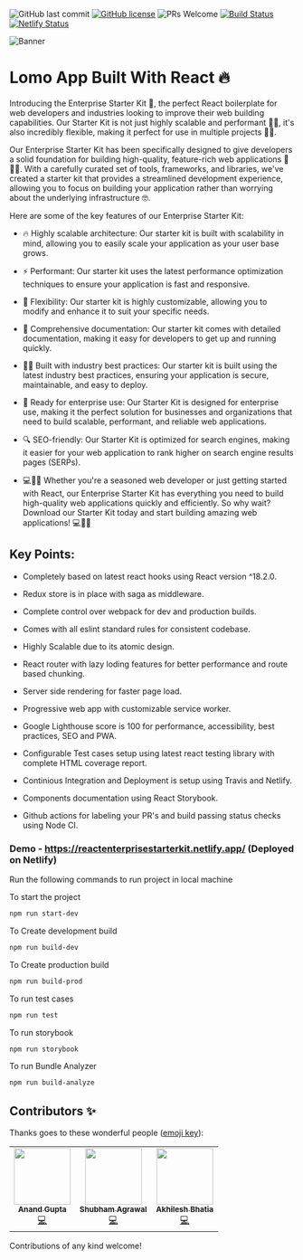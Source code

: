 ![GitHub last commit](https://img.shields.io/github/last-commit/DenPro117/react-enterprise-starter-kit)
[![GitHub license](https://img.shields.io/github/license/DenPro117/react-enterprise-starter-kit)](https://github.com/DenPro117/react-enterprise-starter-kit/blob/master/LICENSE)
![PRs Welcome](https://img.shields.io/badge/PRs-welcome-brightgreen.svg)
[![Build Status](https://travis-ci.com/DenPro117/react-enterprise-starter-kit.svg?branch=master)](https://travis-ci.com/DenPro117/react-enterprise-starter-kit)
[![Netlify Status](https://api.netlify.com/api/v1/badges/29d03780-7500-4437-ba9b-454f0bbeb2a2/deploy-status)](https://app.netlify.com/sites/distracted-knuth-6fa18c/deploys)

![Banner](https://user-images.githubusercontent.com/24511864/87848141-f8d04780-c8fa-11ea-8dae-3dde9fe6a68d.png)

# Lomo App Built With React :fire:

Introducing the Enterprise Starter Kit 🚀, the perfect React boilerplate for web developers and industries looking to improve their web building capabilities. Our Starter Kit is not just highly scalable and performant 🚀💪, it's also incredibly flexible, making it perfect for use in multiple projects 💪🌟.

Our Enterprise Starter Kit has been specifically designed to give developers a solid foundation for building high-quality, feature-rich web applications 🌟👨‍💻. With a carefully curated set of tools, frameworks, and libraries, we've created a starter kit that provides a streamlined development experience, allowing you to focus on building your application rather than worrying about the underlying infrastructure 🤓.

Here are some of the key features of our Enterprise Starter Kit:

* 🔥 Highly scalable architecture: Our starter kit is built with scalability in mind, allowing you to easily scale your application as your user base grows.

* ⚡ Performant: Our starter kit uses the latest performance optimization techniques to ensure your application is fast and responsive.

* 💪 Flexibility: Our starter kit is highly customizable, allowing you to modify and enhance it to suit your specific needs.

* 📖 Comprehensive documentation: Our starter kit comes with detailed documentation, making it easy for developers to get up and running quickly.

* 👨‍💻 Built with industry best practices: Our starter kit is built using the latest industry best practices, ensuring your application is secure, maintainable, and easy to deploy.

* 💼 Ready for enterprise use: Our Starter Kit is designed for enterprise use, making it the perfect solution for businesses and organizations that need to build scalable, performant, and reliable web applications.

* 🔍 SEO-friendly: Our Starter Kit is optimized for search engines, making it easier for your web application to rank higher on search engine results pages (SERPs).

* 💻🌟🚀 Whether you're a seasoned web developer or just getting started with React, our Enterprise Starter Kit has everything you need to build high-quality web applications quickly and efficiently. So why wait? Download our Starter Kit today and start building amazing web applications! 💻🌟🚀

## Key Points: 

  * Completely based on latest react hooks using React version ^18.2.0.
  
  * Redux store is in place with saga as middleware.
  
  * Complete control over webpack for dev and production builds.
  
  * Comes with all eslint standard rules for consistent codebase.
  
  * Highly Scalable due to its atomic design.
  
  * React router with lazy loding features for better performance and route based chunking.
  
  * Server side rendering for faster page load.
  
  * Progressive web app with customizable service worker.
  
  * Google Lighthouse score is 100 for performance, accessibility, best practices, SEO and PWA.
  
  * Configurable Test cases setup using latest react testing library with complete HTML coverage report.
  
  * Continious Integration and Deployment is setup using Travis and Netlify.
  
  * Components documentation using React Storybook.
  
  * Github actions for labeling your PR's and build passing status checks using Node CI.
  

### Demo - https://reactenterprisestarterkit.netlify.app/ (Deployed on Netlify)



Run the following commands to run project in local machine

To start the project

```bash
npm run start-dev
```

To Create development build

```bash
npm run build-dev
```

To Create production build

```bash
npm run build-prod
```

To run test cases

```bash
npm run test
```

To run storybook

```bash
npm run storybook
```

To run Bundle Analyzer

```bash
npm run build-analyze
```


## Contributors ✨

Thanks goes to these wonderful people ([emoji key](https://allcontributors.org/docs/en/emoji-key)):

<!-- ALL-CONTRIBUTORS-LIST:START - Do not remove or modify this section -->
<!-- prettier-ignore-start -->
<!-- markdownlint-disable -->
<table>
  <tr>
    <td align="center"><a href="https://github.com/DenPro117"><img src="https://avatars2.githubusercontent.com/u/24511864?v=4" width="100px;" alt=""/><br /><sub><b>Anand Gupta</b></sub></a><br /><a href="https://github.com/DenPro117/react-enterprise-starter-kit/commits?author=DenPro117" title="Code">💻</a></td>
    <td align="center"><a href="https://github.com/shubhamsWEB"><img src="https://avatars2.githubusercontent.com/u/32464238?v=4" width="100px;" alt=""/><br /><sub><b>Shubham Agrawal</b></sub></a><br /><a href="https://github.com/DenPro117/react-enterprise-starter-kit/commits?author=DenPro117" title="Code">💻</a></td>
   <td align="center"><a href="https://github.com/akhileshbhatia"><img src="https://avatars2.githubusercontent.com/u/10994002?v=4" width="100px;" alt=""/><br /><sub><b>Akhilesh Bhatia</b></sub></a><br /><a href="https://github.com/DenPro117/react-enterprise-starter-kit/commits?author=DenPro117" title="Code">💻</a></td>
  </tr>
 
 

</table>

<!-- markdownlint-enable -->
<!-- prettier-ignore-end -->
<!-- ALL-CONTRIBUTORS-LIST:END -->

Contributions of any kind welcome!
